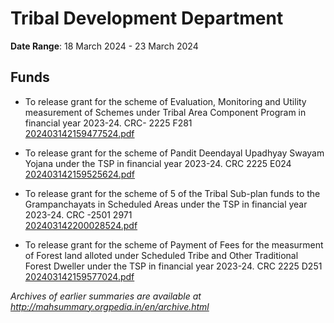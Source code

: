 # Tribal Development Department

**Date Range**: 18 March 2024 - 23 March 2024


## Funds
- To release grant for the scheme of Evaluation, Monitoring and Utility measurement of Schemes under Tribal Area Component Program in financial year 2023-24. CRC- 2225 F281\
  [202403142159477524.pdf](https://gr.maharashtra.gov.in/Site/Upload/Government%20Resolutions/English/202403142159477524.pdf)

- To release grant for the scheme of  Pandit Deendayal Upadhyay Swayam Yojana under the TSP in financial year 2023-24. CRC 2225 E024\
  [202403142159525624.pdf](https://gr.maharashtra.gov.in/Site/Upload/Government%20Resolutions/English/202403142159525624.pdf)

- To release grant for the scheme of  5 of the Tribal Sub-plan funds to the Grampanchayats in Scheduled Areas under the TSP in financial year 2023-24. CRC -2501 2971\
  [202403142200028524.pdf](https://gr.maharashtra.gov.in/Site/Upload/Government%20Resolutions/English/202403142200028524.pdf)

- To release grant for the scheme of  Payment of Fees for the measurment of Forest land alloted under Scheduled Tribe and Other Traditional Forest Dweller under the TSP in financial year 2023-24. CRC 2225 D251\
  [202403142159577024.pdf](https://gr.maharashtra.gov.in/Site/Upload/Government%20Resolutions/English/202403142159577024.pdf)


*Archives of earlier summaries are available at http://mahsummary.orgpedia.in/en/archive.html*
